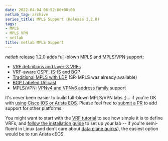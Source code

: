 ```yaml
---
date: 2022-04-04 06:52:00+00:00
netlab_tag: archive
series_title: MPLS Support (Release 1.2.0)
tags:
- MPLS
- MPLS VPN
- netlab
title: netlab MPLS Support
---
```

*netlab* release 1.2.0 adds full-blown MPLS and MPLS/VPN support:

-  [VRF definitions and layer-3 VRFs](https://netlab.tools/module/vrf/)
-  [VRF-aware OSPF, IS-IS and BGP](https://netlab.tools/module/vrf/#interaction-with-routing-protocols)
-  [Traditional MPLS with LDP](https://netlab.tools/module/mpls/#label-distribution-protocol-ldp) (SR-MPLS was already available)
-  [BGP Labeled Unicast](https://netlab.tools/module/mpls/#bgp-labeled-unicast-bgp-lu)
-  MPLS/VPN: [VPNv4 and VPNv6 address family](https://netlab.tools/module/mpls/#mpls-l3vpn-supported-platforms) support

It's never been easier to build full-blown MPLS/VPN labs ;)... if you're OK with [using Cisco IOS or Arista EOS](https://netlab.tools/module/mpls/#platform-support). Please feel free to [submit a PR](https://netlab.tools/dev/guidelines/) to add support for other platforms.

You might want to start with the [VRF tutorial](https://netlab.tools/example/vrf-tutorial/) to see how simple it is to define VRFs, and [follow the installation guide](https://netlab.tools/install/) to set up your lab -- if you're semi-fluent in Linux (and don't care about [data plane quirks](https://blog.ipspace.net/2022/03/dataplane-quirks-virtual-devices.html)), the easiest option would be to run Arista cEOS.